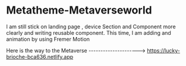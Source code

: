 # Metatheme-Metaverseworld





I am still stick on landing page , device Section and Component more clearly and writing reusable component. This time, I am adding and animation by using Fremer Motion

Here is the way to the Metaverse ---------------------> https://lucky-brioche-bca636.netlify.app
